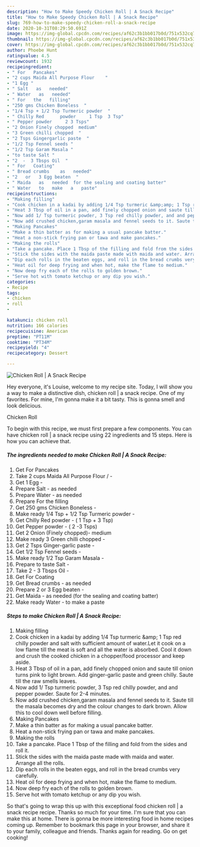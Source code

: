 ```yaml
---
description: "How to Make Speedy Chicken Roll | A Snack Recipe"
title: "How to Make Speedy Chicken Roll | A Snack Recipe"
slug: 769-how-to-make-speedy-chicken-roll-a-snack-recipe
date: 2020-10-31T08:29:50.691Z
image: https://img-global.cpcdn.com/recipes/af62c3b1bb017b0d/751x532cq70/chicken-roll-a-snack-recipe-recipe-main-photo.jpg
thumbnail: https://img-global.cpcdn.com/recipes/af62c3b1bb017b0d/751x532cq70/chicken-roll-a-snack-recipe-recipe-main-photo.jpg
cover: https://img-global.cpcdn.com/recipes/af62c3b1bb017b0d/751x532cq70/chicken-roll-a-snack-recipe-recipe-main-photo.jpg
author: Phoebe Hunt
ratingvalue: 4.5
reviewcount: 1932
recipeingredient:
- " For   Pancakes"
- "2 cups Maida All Purpose Flour    "
- "1 Egg "
- " Salt   as   needed"
- " Water   as   needed"
- " For   the   filling"
- "250 gms Chicken Boneless  "
- "1/4 Tsp + 1/2 Tsp Turmeric powder  "
- " Chilly Red      powder     1 Tsp  3 Tsp"
- " Pepper powder     2 3 Tsps"
- "2 Onion Finely chopped  medium"
- "3 Green chilli chopped  "
- "2 Tsps Gingergarlic paste  "
- "1/2 Tsp Fennel seeds "
- "1/2 Tsp Garam Masala "
- "to taste Salt "
- "2  -  3 Tbsps Oil  "
- " For   Coating"
- " Bread crumbs    as   needed"
- "2   or   3 Egg beaten  "
- " Maida   as   needed  for the sealing and coating batter"
- " Water   to   make   a   paste"
recipeinstructions:
- "Making filling"
- "Cook chicken in a kadai by adding 1/4 Tsp turmeric &amp;amp; 1 Tsp red chilly powder and salt with sufficient amount of water.Let it cook on a low flame till the meat is soft and all the water is absorbed. Cool it down and crush the cooked chicken in a chopper/food processor and keep aside."
- "Heat 3 Tbsp of oil in a pan, add finely chopped onion and saute till onion turns pink to light brown. Add ginger-garlic paste and green chilly. Saute till the raw smells leaves."
- "Now add 1/ Tsp turmeric powder, 3 Tsp red chilly powder, and and pepper powder. Saute for 2-4 minutes."
- "Now add crushed chicken,garam masala and fennel seeds to it. Saute till the masala becomes dry and the colour changes to dark brown. Allow this to cool down well before filling."
- "Making Pancakes"
- "Make a thin batter as for making a usual pancake batter."
- "Heat a non-stick frying pan or tawa and make pancakes."
- "Making the rolls"
- "Take a pancake. Place 1 Tbsp of the filling and fold from the sides and roll it."
- "Stick the sides with the maida paste made with maida and water. Arrange all the rolls."
- "Dip each rolls in the beaten eggs, and roll in the bread crumbs very carefully."
- "Heat oil for deep frying and when hot, make the flame to medium."
- "Now deep fry each of the rolls to golden brown."
- "Serve hot with tomato ketchup or any dip you wish."
categories:
- Recipe
tags:
- chicken
- roll
- 

katakunci: chicken roll  
nutrition: 166 calories
recipecuisine: American
preptime: "PT11M"
cooktime: "PT34M"
recipeyield: "4"
recipecategory: Dessert

---
```



![Chicken Roll | A Snack Recipe](https://img-global.cpcdn.com/recipes/af62c3b1bb017b0d/751x532cq70/chicken-roll-a-snack-recipe-recipe-main-photo.jpg)

Hey everyone, it's Louise, welcome to my recipe site. Today, I will show you a way to make a distinctive dish, chicken roll | a snack recipe. One of my favorites. For mine, I'm gonna make it a bit tasty. This is gonna smell and look delicious.

Chicken Roll 

To begin with this recipe, we must first prepare a few components. You can have chicken roll | a snack recipe using 22 ingredients and 15 steps. Here is how you can achieve that.

<!--inarticleads1-->

##### The ingredients needed to make Chicken Roll | A Snack Recipe:

1. Get  For   Pancakes
1. Take 2 cups Maida All Purpose Flour /   -
1. Get 1 Egg -
1. Prepare  Salt -  as   needed
1. Prepare  Water -  as   needed
1. Prepare  For   the   filling
1. Get 250 gms Chicken Boneless  -
1. Make ready 1/4 Tsp + 1/2 Tsp Turmeric powder  -
1. Get  Chilly Red      powder  -  ( 1 Tsp + 3 Tsp)
1. Get  Pepper powder  -  ( 2 -3 Tsps)
1. Get 2 Onion (Finely chopped)-  medium
1. Make ready 3 Green chilli chopped  -
1. Get 2 Tsps Ginger-garlic paste  -
1. Get 1/2 Tsp Fennel seeds -
1. Make ready 1/2 Tsp Garam Masala -
1. Prepare to taste Salt -
1. Take 2  -  3 Tbsps Oil  -
1. Get  For   Coating
1. Get  Bread crumbs  -  as   needed
1. Prepare 2   or   3 Egg beaten  -
1. Get  Maida -  as   needed  (for the sealing and coating batter)
1. Make ready  Water -  to   make   a   paste




<!--inarticleads2-->

##### Steps to make Chicken Roll | A Snack Recipe:

1. Making filling
1. Cook chicken in a kadai by adding 1/4 Tsp turmeric &amp;amp; 1 Tsp red chilly powder and salt with sufficient amount of water.Let it cook on a low flame till the meat is soft and all the water is absorbed. Cool it down and crush the cooked chicken in a chopper/food processor and keep aside.
1. Heat 3 Tbsp of oil in a pan, add finely chopped onion and saute till onion turns pink to light brown. Add ginger-garlic paste and green chilly. Saute till the raw smells leaves.
1. Now add 1/ Tsp turmeric powder, 3 Tsp red chilly powder, and and pepper powder. Saute for 2-4 minutes.
1. Now add crushed chicken,garam masala and fennel seeds to it. Saute till the masala becomes dry and the colour changes to dark brown. Allow this to cool down well before filling.
1. Making Pancakes
1. Make a thin batter as for making a usual pancake batter.
1. Heat a non-stick frying pan or tawa and make pancakes.
1. Making the rolls
1. Take a pancake. Place 1 Tbsp of the filling and fold from the sides and roll it.
1. Stick the sides with the maida paste made with maida and water. Arrange all the rolls.
1. Dip each rolls in the beaten eggs, and roll in the bread crumbs very carefully.
1. Heat oil for deep frying and when hot, make the flame to medium.
1. Now deep fry each of the rolls to golden brown.
1. Serve hot with tomato ketchup or any dip you wish.




So that's going to wrap this up with this exceptional food chicken roll | a snack recipe recipe. Thanks so much for your time. I'm sure that you can make this at home. There is gonna be more interesting food in home recipes coming up. Remember to bookmark this page in your browser, and share it to your family, colleague and friends. Thanks again for reading. Go on get cooking!

